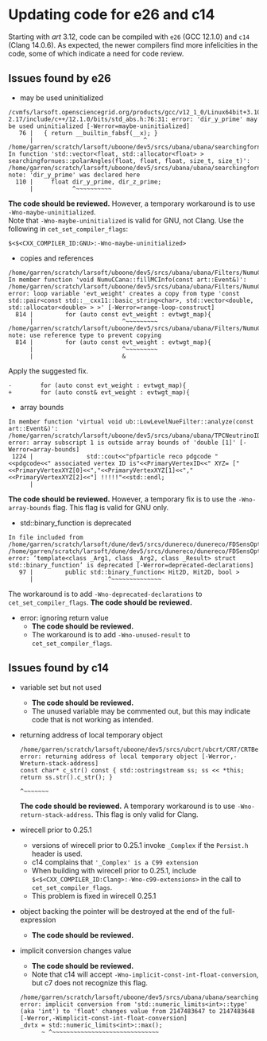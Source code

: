 # Updating code for e26 and c14

Starting with *art* 3.12, code can be compiled with `e26` (GCC 12.1.0) and `c14` (Clang 14.0.6).
As expected, the newer compilers find more infelicities in the code, some of which indicate a need for code review.

## Issues found by e26

- may be used uninitialized
```
/cvmfs/larsoft.opensciencegrid.org/products/gcc/v12_1_0/Linux64bit+3.10-2.17/include/c++/12.1.0/bits/std_abs.h:76:31: error: 'dir_y_prime' may be used uninitialized [-Werror=maybe-uninitialized]
   76 |   { return __builtin_fabsf(__x); }
      |                               ^
/home/garren/scratch/larsoft/uboone/dev5/srcs/ubana/ubana/searchingfornues/Selection/CommonDefs/Geometry.h In function 'std::vector<float, std::allocator<float> > searchingfornues::polarAngles(float, float, float, size_t, size_t)':
/home/garren/scratch/larsoft/uboone/dev5/srcs/ubana/ubana/searchingfornues/Selection/CommonDefs/Geometry.h:110:11: note: 'dir_y_prime' was declared here
  110 |     float dir_y_prime, dir_z_prime;
      |           ^~~~~~~~~~~
```
**The code should be reviewed.**
However, a temporary workaround is to use `-Wno-maybe-uninitialized`.  
Note that `-Wno-maybe-uninitialized` is valid for GNU, not Clang.  Use the following in `cet_set_compiler_flags`:
```
$<$<CXX_COMPILER_ID:GNU>:-Wno-maybe-uninitialized>
```

- copies and references
```
/home/garren/scratch/larsoft/uboone/dev5/srcs/ubana/ubana/Filters/NumuCCinclDumper/NumuCCinklRun3_module.cc: In member function 'void NumuCCana::fillMCInfo(const art::Event&)':
/home/garren/scratch/larsoft/uboone/dev5/srcs/ubana/ubana/Filters/NumuCCinclDumper/NumuCCinklRun3_module.cc:814:25: error: loop variable 'evt_weight' creates a copy from type 'const std::pair<const std::__cxx11::basic_string<char>, std::vector<double, std::allocator<double> > >' [-Werror=range-loop-construct]
  814 |         for (auto const evt_weight : evtwgt_map){
      |                         ^~~~~~~~~~
/home/garren/scratch/larsoft/uboone/dev5/srcs/ubana/ubana/Filters/NumuCCinclDumper/NumuCCinklRun3_module.cc:814:25: note: use reference type to prevent copying
  814 |         for (auto const evt_weight : evtwgt_map){
      |                         ^~~~~~~~~~
      |                         &
```
Apply the suggested fix.

```
-        for (auto const evt_weight : evtwgt_map){
+        for (auto const& evt_weight : evtwgt_map){
```

- array bounds
```
In member function 'virtual void ub::LowLevelNueFilter::analyze(const art::Event&)':
/home/garren/scratch/larsoft/uboone/dev5/srcs/ubana/ubana/TPCNeutrinoIDFilter/LowLevelNueFilter_module.cc:1224:163: error: array subscript 1 is outside array bounds of 'double [1]' [-Werror=array-bounds]
 1224 |               std::cout<<"pfparticle reco pdgcode "<<pdgcode<<" associated vertex ID is"<<PrimaryVertexID<<" XYZ= ["<<PrimaryVertexXYZ[0]<<","<<PrimaryVertexXYZ[1]<<","<<PrimaryVertexXYZ[2]<<"] !!!!!"<<std::endl;
      |
```
**The code should be reviewed.**
However, a temporary fix is to use the `-Wno-array-bounds` flag.  This flag is valid for GNU only.
- std::binary_function is deprecated 
```
In file included from /home/garren/scratch/larsoft/dune/dev5/srcs/dunereco/dunereco/FDSensOpt/IniSegAlg/IniSegAlg.cxx:9:
/home/garren/scratch/larsoft/dune/dev5/srcs/dunereco/dunereco/FDSensOpt/IniSegAlg/IniSegAlg.h:97:21 error: ‘template<class _Arg1, class _Arg2, class _Result> struct std::binary_function’ is deprecated [-Werror=deprecated-declarations]
   97 |         public std::binary_function< Hit2D, Hit2D, bool >
      |                     ^~~~~~~~~~~~~~~
```
The workaround is to add `-Wno-deprecated-declarations` to `cet_set_compiler_flags`. 
**The code should be reviewed.**

- error: ignoring return value
  - **The code should be reviewed.**
  - The workaround is to add `-Wno-unused-result` to `cet_set_compiler_flags`. 

## Issues found by c14

- variable set but not used
   - **The code should be reviewed.**
   - The unused variable may be commented out, but this may indicate code that is not working as intended.
- returning address of local temporary object
  ```
  /home/garren/scratch/larsoft/uboone/dev5/srcs/ubcrt/ubcrt/CRT/CRTBernFEBDAQCore/Overlays/BernZMQFragment.hh:95:74: error: returning address of local temporary object [-Werror,-Wreturn-stack-address]
  const char* c_str() const { std::ostringstream ss; ss << *this; return ss.str().c_str(); }
                                                                         ^~~~~~~~
  ```
  **The code should be reviewed.**
  A temporary workaround is to use `-Wno-return-stack-address`.  This flag is only valid for Clang.

- wirecell prior to 0.25.1
  - versions of wirecell prior to 0.25.1 invoke `_Complex` if the `Persist.h` header is used.
  - c14 complains that `'_Complex' is a C99 extension`
  - When building with wirecell prior to 0.25.1, include `$<$<CXX_COMPILER_ID:Clang>:-Wno-c99-extensions>` in the call to `cet_set_compiler_flags`.
  - This problem is fixed in wirecell 0.25.1
  
- object backing the pointer will be destroyed at the end of the full-expression
  - **The code should be reviewed.**
- implicit conversion changes value
  - **The code should be reviewed.**
  - Note that c14 will accept `-Wno-implicit-const-int-float-conversion`, but c7 does not recognize this flag.
  ```
  /home/garren/scratch/larsoft/uboone/dev5/srcs/ubana/ubana/searchingfornues/Selection/AnalysisTools/ContainmentAnalysis_tool.cc:304:11: error: implicit conversion from 'std::numeric_limits<int>::type' (aka 'int') to 'float' changes value from 2147483647 to 2147483648 [-Werror,-Wimplicit-const-int-float-conversion]
  _dvtx = std::numeric_limits<int>::max();
        ~ ^~~~~~~~~~~~~~~~~~~~~~~~~~~~~~~
 ```

